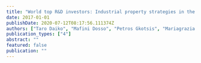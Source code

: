 ```yaml
---
title: "World top R&D investors: Industrial property strategies in the digital economy"
date: 2017-01-01
publishDate: 2020-07-12T08:17:56.111374Z
authors: ["Taro Daiko", "Mafini Dosso", "Petros Gkotsis", "Mariagrazia Squicciarini", "Alexander Tuebke", "Antonio Vezzani", " others"]
publication_types: ["4"]
abstract: ""
featured: false
publication: ""
---
```


